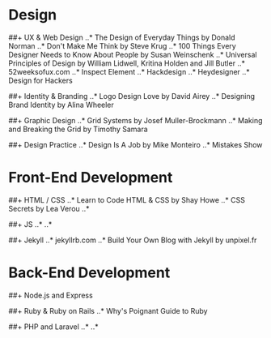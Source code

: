# Design
##+ UX & Web Design
..* The Design of Everyday Things by Donald Norman
..* Don't Make Me Think by Steve Krug
..* 100 Things Every Designer Needs to Know About People by Susan Weinschenk
..* Universal Principles of Design by William Lidwell, Kritina Holden and Jill Butler
..* 52weeksofux.com
..* Inspect Element
..* Hackdesign
..* Heydesigner
..* Design for Hackers

##+ Identity & Branding
..* Logo Design Love by David Airey
..* Designing Brand Identity by Alina Wheeler

##+ Graphic Design
..* Grid Systems by Josef Muller-Brockmann
..* Making and Breaking the Grid by Timothy Samara

##+ Design Practice
..* Design Is A Job by Mike Monteiro
..* Mistakes Show


# Front-End Development
##+ HTML / CSS
..* Learn to Code HTML & CSS by Shay Howe
..* CSS Secrets by Lea Verou
..*

##+ JS
..*
..*

##+ Jekyll
..* jekyllrb.com
..* Build Your Own Blog with Jekyll by unpixel.fr

# Back-End Development
##+ Node.js and Express

##+ Ruby & Ruby on Rails
..* Why's Poignant Guide to Ruby

##+ PHP and Laravel
..*
..*
